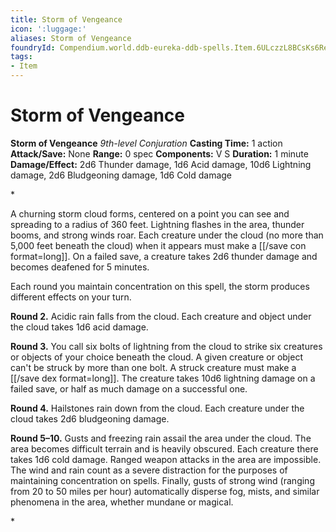 ```yaml
---
title: Storm of Vengeance
icon: ':luggage:'
aliases: Storm of Vengeance
foundryId: Compendium.world.ddb-eureka-ddb-spells.Item.6ULczzL8BCsKs6Re
tags:
- Item
---
```


# Storm of Vengeance

**Storm of Vengeance**
_9th-level Conjuration_
**Casting Time:** 1 action
**Attack/Save:** None
**Range:** 0 spec
**Components:** V S
**Duration:** 1 minute
**Damage/Effect:** 2d6 Thunder damage, 1d6 Acid damage, 10d6 Lightning damage, 2d6 Bludgeoning damage, 1d6 Cold damage

*<p>A churning storm cloud forms, centered on a point you can see and spreading to a radius of 360 feet. Lightning flashes in the area, thunder booms, and strong winds roar. Each creature under the cloud (no more than 5,000 feet beneath the cloud) when it appears must make a [[/save con format=long]]. On a failed save, a creature takes 2d6 thunder damage and becomes deafened for 5 minutes.

Each round you maintain concentration on this spell, the storm produces different effects on your turn.

**Round 2.** Acidic rain falls from the cloud. Each creature and object under the cloud takes 1d6 acid damage.

**Round 3.** You call six bolts of lightning from the cloud to strike six creatures or objects of your choice beneath the cloud. A given creature or object can't be struck by more than one bolt. A struck creature must make a [[/save dex format=long]]. The creature takes 10d6 lightning damage on a failed save, or half as much damage on a successful one.

**Round 4.** Hailstones rain down from the cloud. Each creature under the cloud takes 2d6 bludgeoning damage.

**Round 5–10.** Gusts and freezing rain assail the area under the cloud. The area becomes difficult terrain and is heavily obscured. Each creature there takes 1d6 cold damage. Ranged weapon attacks in the area are impossible. The wind and rain count as a severe distraction for the purposes of maintaining concentration on spells. Finally, gusts of strong wind (ranging from 20 to 50 miles per hour) automatically disperse fog, mists, and similar phenomena in the area, whether mundane or magical.</p>*
